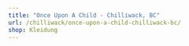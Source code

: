 ```yaml
---
title: "Once Upon A Child - Chilliwack, BC"
url: /chilliwack/once-upon-a-child-chilliwack-bc/
shop: Kleidung
---
```

